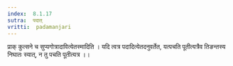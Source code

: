 ```yaml
---
index:  8.1.17
sutra:  पदात्
vritti:  padamanjari
---
```


प्राक् कुत्सने च सुप्यगोत्रादावित्येतस्मादिति । यदि त्वत्र पदादित्येतदनुवर्तेत, यत्पचति पूतीत्यत्रैव तिङन्तस्य निघातः स्यात्, न तु पचति पूतीत्यत्र ।।
